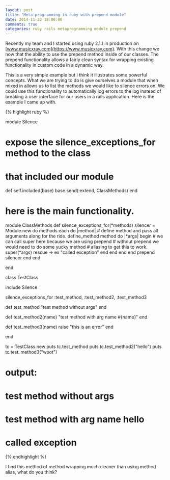 ```yaml
---
layout: post
title: "Meta-programming in ruby with prepend module"
date: 2014-11-22 18:00:00
comments: true
categories: ruby rails metaprogramming module prepend
---
```


Recently my team and I started using ruby 2.1.1 in production on [www.musicxray.com](https://www.musicxray.com).  With this change we now that the ability to use the prepend method inside of our classes.  The prepend functionality allows a fairly clean syntax for wrapping existing functionality in custom code in a dynamic way.

This is a very simple example but I think it illustrates some powerful concepts.  What we are trying to do is give ourselves a module that when mixed in allows us to list the methods we would like to silence errors on.  We could use this functionality to automatically log errors to the log instead of breaking a user interface for our users in a rails application.  Here is the example I came up with.

{% highlight ruby %}

module Silence

  # expose the silence_exceptions_for method to the class
  # that included our module
  def self.included(base)
    base.send(:extend, ClassMethods)
  end

  # here is the main functionality.
  module ClassMethods
    def silence_exceptions_for(*methods)
      silencer = Module.new do
        methods.each do |method|
          # define method and pass all arguments along for the ride.
          define_method method do |*args|
            begin 
              # we can call super here because we are using prepend
              # without prepend we would need to do some yucky method
              # aliasing to get this to work.
              super(*args)
            rescue => ex
              "called exception"
            end
          end
        end
      end
      prepend silencer 
    end
  end

end

class TestClass

  include Silence

  silence_exceptions_for :test_method, :test_method2, :test_method3

  def test_method
    "test method without args"
  end

  def test_method2(name)
    "test method with arg name #{name}"
  end

  def test_method3(name)
    raise "this is an error"
  end

end

tc = TestClass.new
puts tc.test_method
puts tc.test_method2("hello")
puts tc.test_method3("woot")

# output: 
# test method without args
# test method with arg name hello
# called exception

{% endhighlight %}

I find this method of method wrapping much cleaner than using method alias, what do you think?

